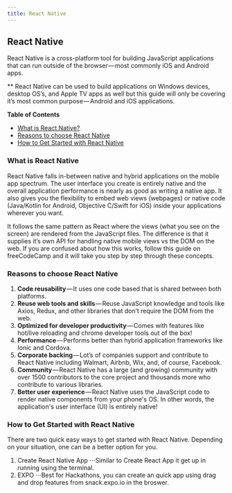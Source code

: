```yaml
---
title: React Native
---
```

## React Native

React Native is a cross-platform tool for building JavaScript applications that can run outside of the browser — most commonly iOS and Android apps.

** React Native can be used to build applications on Windows devices, desktop OS’s, and Apple TV apps as well but this guide will only be covering it’s most common purpose — Android and iOS applications.

**Table of Contents**
- [What is React Native?](#what-is-react-native)
- [Reasons to choose React Native](#reasons-to-choose-react-native)
- [How to Get Started with React Native](#how-to-get-started-with-react-native)

### What is React Native

React Native falls in-between native and hybrid applications on the mobile app spectrum. The user interface you create is entirely native and the overall application performance is nearly as good as writing a native app. It also gives you the flexibility to embed web views (webpages) or native code (Java/Kotlin for Android, Objective C/Swift for iOS) inside your applications wherever you want.

It follows the same pattern as React where the views (what you see on the screen) are rendered from the JavaScript files. The difference is that it supplies it’s own API for handling native mobile views vs the DOM on the web. If you are confused about how this works, follow this guide on freeCodeCamp and it will take you step by step through these concepts.

### Reasons to choose React Native
1. **Code reusability** — It uses one code based that is shared between both platforms.
1. **Reuse web tools and skills** — Reuse JavaScript knowledge and tools like Axios, Redux, and other libraries that don’t require the DOM from the web.
1. **Optimized for developer productivity** — Comes with features like hot/live reloading and chrome developer tools out of the box!
1. **Performance** — Performs better than hybrid application frameworks like Ionic and Cordova.
1. **Corporate backing** — Lot’s of companies support and contribute to React Native including Walmart, Airbnb, Wix, and, of course, Facebook.
1. **Community** — React Native has a large (and growing) community with over 1500 contributors to the core project and thousands more who contribute to various libraries.
1. **Better user experience** — React Native uses the JavaScript code to render native components from your phone's OS. In other words, the application's user interface (UI) is entirely native!

### How to Get Started with React Native

There are two quick easy ways to get started with React Native. Depending on your situation, one can be a better option for you. 

1. Create React Native App 
⋅⋅⋅Similar to Create React App it get up in running using the terminal.
1. EXPO 
⋅⋅⋅Best for Hackathons, you can create an quick app using drag and drop features from snack.expo.io in the broswer. 